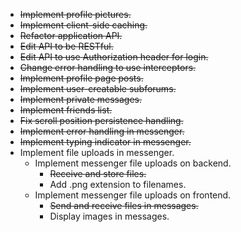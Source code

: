* ~~Implement profile pictures.~~
* ~~Implement client-side caching.~~
* ~~Refactor application API.~~
* ~~Edit API to be RESTful.~~
* ~~Edit API to use Authorization header for login.~~
* ~~Change error handling to use interceptors.~~
* ~~Implement profile page posts.~~
* ~~Implement user-creatable subforums.~~
* ~~Implement private messages.~~
* ~~Implement friends list.~~
* ~~Fix scroll position persistence handling.~~
* ~~Implement error handling in messenger.~~
* ~~Implement typing indicator in messenger.~~
* Implement file uploads in messenger.
  * Implement messenger file uploads on backend.
    * ~~Receive and store files.~~
    * Add .png extension to filenames.
  * Implement messenger file uploads on frontend.
    * ~~Send and receive files in messages.~~
    * Display images in messages.
